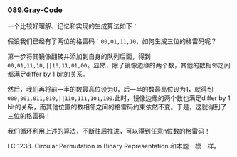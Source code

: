 ### 089.Gray-Code

一个比较好理解、记忆和实现的生成算法如下：

假设我们已经有了两位的格雷码：```00,01,11,10```，如何生成三位的格雷码呢？

第一步将其镜像翻转并添加到自身的队列后面，得到```00,01,11,10,||10,11,01,00```。显然，除了镜像边缘的两个数，其他的数相邻之间都满足differ by 1 bit的关系。

然后，我们再将前一半的数最高位设为0，后一半的数最高位设为1，就得到```000,001,011,010,||110,111,101,100```.此时，镜像边缘的两个数也满足differ by 1 bit的关系，而其他位置的数相邻之间的格雷码约束依然不变。于是，这就得到了三位的格雷码！

我们循环利用上述的算法，不断往后推进，可以得到任意n位数的格雷码！

LC 1238. Circular Permutation in Binary Representation 和本题一模一样。
